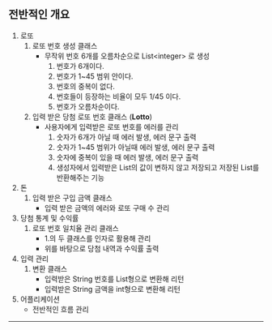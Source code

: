 ## 전반적인 개요

1. 로또
    1. 로또 번호 생성 클래스
        - 무작위 번호 6개를 오름차순으로 List\<integer> 로 생성
            1. 번호가 6개이다.
            2. 번호가 1~45 범위 안이다.
            3. 번호의 중복이 없다.
            4. 번호들이 등장하는 비율이 모두 1/45 이다.
            5. 번호가 오름차순이다.
    2. 입력 받은 당첨 로또 번호 클래스 (**Lotto**)
        - 사용자에게 입력받은 로또 번호를 에러를 관리
            1. 숫자가 6개가 아닐 때 에러 발생, 에러 문구 출력
            2. 숫자가 1~45 범위가 아닐때 에러 발생, 에러 문구 출력
            3. 숫자에 중복이 있을 때 에러 발생, 에러 문구 출력
            4. 생성자에서 입력받은 List의 값이 변하지 않고 저장되고 저장된 List를 반환해주는 기능
2. 돈
    1. 입력 받은 구입 금액 클래스
        - 입력 받은 금액의 에러와 로또 구매 수 관리
3. 당첨 통계 및 수익률
    1. 로또 번호 일치율 관리 클래스
        - 1.의 두 클래스를 인자로 활용해 관리
        - 위를 바탕으로 당첨 내역과 수익률 출력
4. 입력 관리
    1. 변환 클래스
        - 입력받은 String 번호를 List<integer>형으로 변환해 리턴
        - 입력받은 String 금액을 int형으로 변환해 리턴
5. 어플리케이션
    - 전반적인 흐름 관리

------------------------------